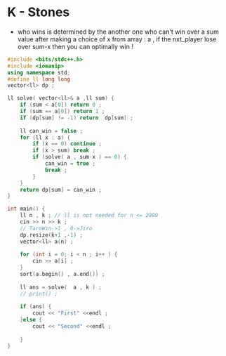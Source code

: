 # K - Stones

- who wins is determined by the another one who can't win over a sum value after making a choice of x from array : a , if the nxt_player lose over sum-x then you can optimally win !
  
```cpp
#include <bits/stdc++.h>
#include <iomanip>
using namespace std;
#define ll long long
vector<ll> dp ;

ll solve( vector<ll>& a ,ll sum) {
    if (sum < a[0]) return 0 ;
    if (sum == a[0]) return 1 ;
    if (dp[sum] != -1) return  dp[sum] ;
    
    ll can_win = false ;
    for (ll x : a) {
        if (x == 0) continue ;
        if (x > sum) break ;
        if (solve( a , sum-x ) == 0) {
            can_win = true ;
            break ;
        }
    }
    return dp[sum] = can_win ;
}

int main() {
    ll n , k ; // ll is not needed for n <= 2999
    cin >> n >> k ;
    // TaroWin->1 , 0->Jiro
    dp.resize(k+1 ,-1) ;
    vector<ll> a(n) ;
    
    for (int i = 0; i < n ; i++ ) {
        cin >> a[i] ;
    }
    sort(a.begin() , a.end()) ;
    
    ll ans = solve(  a , k ) ;
    // print() ;
    
    if (ans) {
        cout << "First" <<endl ;
    }else {
        cout << "Second" <<endl ;
        
    }
}
```
